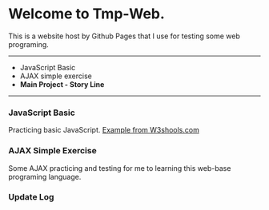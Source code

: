 # Welcome to Tmp-Web.

This is a website host by Github Pages that I use for testing some web programing.

---
 
 - JavaScript Basic 
 - AJAX simple exercise
 - **Main Project - Story Line**

--- 

### JavaScript Basic

Practicing basic JavaScript. [Example from W3shools.com](http://www.w3schools.com/js/default.asp)

### AJAX Simple Exercise

Some AJAX practicing and testing for me to learning this web-base programing language.

### Update Log
